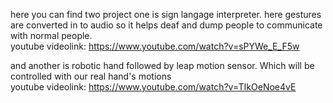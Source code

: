 here you can find two project one is sign langage interpreter. here gestures are converted in to audio so it helps deaf and dump people to communicate with normal people.<br>
youtube videolink: https://www.youtube.com/watch?v=sPYWe_E_F5w


and another is robotic hand followed by leap motion sensor. Which will be controlled with our real hand's motions <br>
youtube videolink: https://www.youtube.com/watch?v=TIkOeNoe4vE

</br>
